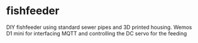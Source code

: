 # fishfeeder
DIY fishfeeder using standard sewer pipes and 3D printed housing. Wemos D1 mini for interfacing MQTT and controlling the DC servo for the feeding 
